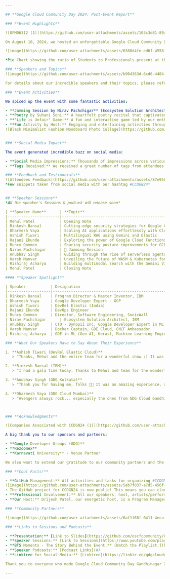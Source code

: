 ```yaml
---

## **Google Cloud Community Day 2024: Post-Event Report**

### **Event Highlights**

![OFM06312 (1)](https://github.com/user-attachments/assets/103c3e81-89a2-44d0-8ce3-ce6022306426)

On August 10, 2024, we hosted an unforgettable Google Cloud Community Day at Karnavati University, bringing together over 600+ attendees, 10 inspiring speakers, and a fantastic team of volunteers. We were thrilled to see that 48% of our attendees were professionals, showcasing the diverse range of individuals interested in cloud technology!

![image](https://github.com/user-attachments/assets/6380d4fe-ed6f-4558-8a45-bd349f2f7b9a)

*Pie Chart showing the ratio of Students to Professionals present at the event.*

### **Speakers and Topics**
![image](https://github.com/user-attachments/assets/b904363d-6cd6-4484-88cc-8c781d5edc3e)

For details about our incredible speakers and their topics, please refer to the [#CCDGN24 -  Speaker Directory.pdf](https://github.com/user-attachments/files/16786429/CCDGN24.-.Speaker.Directory.pdf). 

### **Event Activities**

We spiced up the event with some fantastic activities:

- **Jamming Session by Nirav Pachchigar** (Ecosystem Solution Architect @ IBM): A musical interlude that had everyone tapping their feet.
- **Poetry by Suhani Soni:** A heartfelt poetry recital that captivated the audience.
- **"Life is Unfair" Game:** A fun and interactive game led by our enthusiastic volunteers.
- **Fun Activity by Host:** Engaging and entertaining activities throughout the event by our professional host, **Drijesh Patel** from IBM.
![Black Minimalist Fashion Moodboard Photo Collage](https://github.com/user-attachments/assets/7b606299-2347-4321-9749-da759f4ee1a4)


### **Social Media Impact**

The event generated incredible buzz on social media:

- **Social Media Impressions:** Thousands of impressions across various platforms, showcasing the event's reach and engagement.
- **Tags Received:** We received a great number of tags from attendees, highlighting their experiences and takeaways. You can also look out the posts on #CCDGN24

### **Feedback and Testimonials**
![Attendees Feedback](https://github.com/user-attachments/assets/87e95b22-aeb9-4645-8687-4a85fcf6e35c)
*Few snippets taken from social media with our hashtag #CCDGN24*


## **Speaker Sessions**
*𝘈𝘭𝘭 𝘵𝘩𝘦 𝘴𝘱𝘦𝘢𝘬𝘦𝘳'𝘴 𝘚𝘦𝘴𝘴𝘪𝘰𝘯𝘴 & 𝘱𝘰𝘥𝘤𝘢𝘴𝘵 𝘸𝘪𝘭𝘭 𝘳𝘦𝘭𝘦𝘢𝘴𝘦 𝘴𝘰𝘰𝘯*

| **Speaker Name**      | **Topic**                                                                        | **Session Link**         |
|-----------------------|----------------------------------------------------------------------------------|--------------------------|
| Mehul Patel           | Opening Note                                                                     | [Session](https://youtu.be/kJefvahC1kw)|
| Rinkesh Bansal        | Cutting-edge security strategies for Google Cloud                                | [Session](https://youtu.be/1r6_qaKbM78)|
| Dharmesh Vaya         | Scaling AI applications effortlessly with Cloud Run                              | [Session](https://youtu.be/I7e93KbiENE)|
| Ashish Tiwari         | Multilingual RAG using Gemini and Elastic                                        | [Session](https://youtu.be/xEkMp7qtsZI)|
| Rajani Ekunde         | Exploring the power of Google Cloud Functions for serverless architectures       | [Session](https://youtu.be/3hqQNfSv0rI)|
| Runcy Oommen          | Sharing security posture improvements for GCP                                    | [Session](https://youtu.be/RSDL87omWlU)|
| Nirav Pachchigar      | 🎤 Jamming Session                                                               | [Session](https://youtu.be/xKT4l7WflQk)|
| Anubhav Singh         | Guiding through the rise of serverless agents                                    | [Session](https://youtu.be/Z8U0Xq6a2pM)|
| Harsh Manvar          | Unveiling the future of WASM & Kubernetes for cloud-native application deployment| [Session](https://youtu.be/Cg2nspaHPQc)|
| Rishiraj Acharya      | Building multimodal search with the Gemini Vision model and RAG                  | [Session](https://youtu.be/s3TruBPp53Q)|
| Mehul Patel           | Closing Note                                                                     | [Session](https://youtu.be/ilH60RHDYeM) |

#### **Speaker Spotlight**

| Speaker           | Designation                                          | Podcast Host   | Podcast Link                      |
|-------------------|------------------------------------------------------|----------------|------------------------------------|
| Rinkesh Bansal    | Program Director & Master Inventor, IBM              |  [Mehul Patel](https://www.linkedin.com/in/nomadicmehul/) | [Podcast](#)                       |
| Dharmesh Vaya     | Google Developer Expert - GCP                        |  [Mehul Patel](https://www.linkedin.com/in/nomadicmehul/)               |  [Podcast](#)                      |
| Ashish Tiwari     | DevRel Elastic (India)                               |   [Mehul Patel](https://www.linkedin.com/in/nomadicmehul/)              |  [Podcast](#)                      |
| Rajani Ekunde     | DevOps Engineer                                      |  [Mehul Patel](https://www.linkedin.com/in/nomadicmehul/)               |  [Podcast](#)                      |
| Runcy Oommen      | Director, Software Engineering, SonicWall            |   [Mehul Patel](https://www.linkedin.com/in/nomadicmehul/)              |  [Podcast](#)                      |
| Nirav Pachchigar      | Ecosystem Solution Architect, IBM           |   [Mehul Patel](https://www.linkedin.com/in/nomadicmehul/)              |  [Podcast](#)                      |
| Anubhav Singh     | CTO - Dynopii Inc, Google Developer Expert in ML & GCP|   [Mehul Patel](https://www.linkedin.com/in/nomadicmehul/)             |  [Podcast](#)                      |
| Harsh Manvar      | Docker Captain, GDE Cloud, CNCF Ambassador           |   [Mehul Patel](https://www.linkedin.com/in/nomadicmehul/)              | [Podcast](#)                       |
| Rishiraj Acharya  | GDE in ML (Gen AI, Keras), Machine Learning Engineer, Tensorlake |  [Mehul Patel](https://www.linkedin.com/in/nomadicmehul/)   | [Podcast](#)                       |

### **What Our Speakers Have to Say About Their Experience**

1. **Ashish Tiwari (DevRel Elastic Cloud)**
   > "Thanks, Mehul and the entire team for a wonderful show :) It was a pleasure to be a part of this."

2. **Rinkesh Bansal (IBM)**
   > "I had a gala time today. Thanks to Mehul and team for the wonderful event. We had excellent and very knowledgeable speakers, and I am cherishing all the discussions and hope that we will stay connected."

3. **Anubhav Singh (GDG Kolkata)**
   > "Thank you for having me, folks 🥳🙏 It was an amazing experience, and I look forward to contributing more to the Gandhinagar community in the future 😊 So glad to have been a part of this group of brilliant people 🙏"

4. **Dharmesh Vaya (GDG Cloud Mumbai)**
   > "Avengers always rock... especially the ones from GDG Cloud Gandhinagar 👏 Massive THANKS for putting together such an awesome one... Simply Impeccable... 🤍"



### **Acknowledgments**

![Companies Associated with CCDGN24 (1)](https://github.com/user-attachments/assets/1e04fde0-6250-48e4-a402-d989e78e2e37)

A big thank you to our sponsors and partners:

- **Google Developer Groups (GDG)**
- **Rezoomex**
- **Karnavati University** - Venue Partner

We also want to extend our gratitude to our community partners and the amazing community leaders who volunteered and contributed to the success of the event.

### **Cool Facts!**

- **GitHub Management:** All activities and tasks for organizing #CCDGN24 were managed on GitHub. From poster creation to content generation for this report, everything was done using GitHub. Check out our closed issues for a behind-the-scenes look!
![image](https://github.com/user-attachments/assets/5eb7f037-a7d5-456f-bd75-6de4bb9e416b)
- The GitHub project for CCDGN24 is now public! This means you can clone the repository and use it to organize your own events. Check it out and see how we planned everything, from poster creation to content generation for the report.
- **Professional Involvement:** All our speakers, host, artists/performers, and most volunteers were professionals, ensuring a high-quality experience for all attendees.
- **Our Host:** Drijesh Patel, our energetic host, is a Program Manager at IBM and brought his unique blend of professionalism and charisma to the event.

### **Community Partners**

![image](https://github.com/user-attachments/assets/6af1f68f-0411-4eca-9c73-2579af8ee06d)

### **Links to Sessions and Podcasts**

- **Presentation:** [Link to Slides](https://github.com/oscfcommunity/GCCD2024/tree/main/Sessions%20PPT)
- **Speaker Sessions:** [Link to Sessions](https://www.youtube.com/playlist?list=PL7m7kHJFCVjVbf0YUpKLi1ZFHUGOzSJ5j)
- **BTS Moments - The Story Behind the Event,** [Watch the Playlist:](https://www.youtube.com/playlist?list=PL7m7kHJFCVjVzWygbRhWSFi1AI7br58ix)
- **Speaker Podcasts:** [Podcast Links](#)
- **Linktree for Social Media:** [Linktree](https://linktr.ee/gdgcloudgn)

Thank you to everyone who made Google Cloud Community Day Gandhinagar 2024 a resounding success! We look forward to seeing you next year!

---
```

